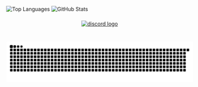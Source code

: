 ![Top Languages](https://github-readme-stats.vercel.app/api/top-langs/?username=pasteisback&theme=dark&hide_border=false&layout=compact)
![GitHub Stats](https://github-readme-stats.vercel.app/api?username=pasteisback&theme=dark&hide_border=false&include_all_commits=true&count_private=true)
###

<div align="center">
  <a href="https://discord.com/users/1144048526691680267" target="_blank">
    <img src="https://img.shields.io/static/v1?message=ramingcactus&logo=discord&label=Discord&color=7289DA&logoColor=white&labelColor=&style=for-the-badge" height="35" alt="discord logo"  />
  </a>
</div>

###

<br clear="both">

<img src="https://raw.githubusercontent.com/pasteisback/pasteisback/output/snake.svg" alt="Snake animation" />
